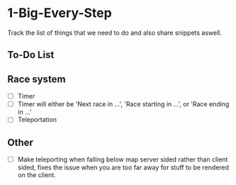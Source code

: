 # 1-Big-Every-Step
Track the list of things that we need to do and also share snippets aswell.

## To-Do List

## Race system
- [ ] Timer
- [ ] Timer will either be 'Next race in ...', 'Race starting in ...', or 'Race ending in ...'
- [ ] Teleportation

## Other
- [ ] Make teleporting when falling below map server sided rather than client sided, fixes the issue when you are too far away for stuff to be rendered on the client.
